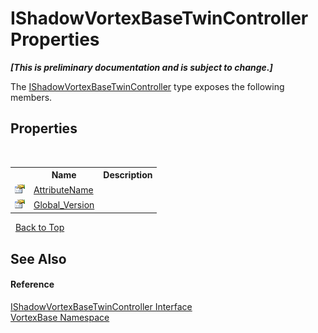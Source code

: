 # IShadowVortexBaseTwinController Properties
 _**\[This is preliminary documentation and is subject to change.\]**_

The <a href="T_VortexBase_IShadowVortexBaseTwinController.md">IShadowVortexBaseTwinController</a> type exposes the following members.


## Properties
&nbsp;<table><tr><th></th><th>Name</th><th>Description</th></tr><tr><td>![Public property](media/pubproperty.gif "Public property")</td><td><a href="P_VortexBase_IShadowVortexBaseTwinController_AttributeName.md">AttributeName</a></td><td /></tr><tr><td>![Public property](media/pubproperty.gif "Public property")</td><td><a href="P_VortexBase_IShadowVortexBaseTwinController_Global_Version.md">Global_Version</a></td><td /></tr></table>&nbsp;
<a href="#ishadowvortexbasetwincontroller-properties">Back to Top</a>

## See Also


#### Reference
<a href="T_VortexBase_IShadowVortexBaseTwinController.md">IShadowVortexBaseTwinController Interface</a><br /><a href="N_VortexBase.md">VortexBase Namespace</a><br />